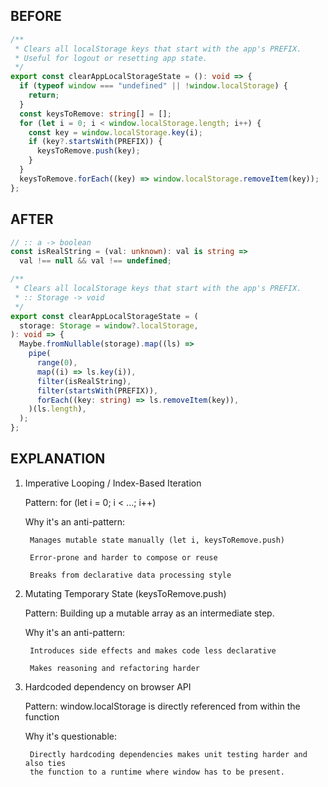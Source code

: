 ## BEFORE

```ts
/**
 * Clears all localStorage keys that start with the app's PREFIX.
 * Useful for logout or resetting app state.
 */
export const clearAppLocalStorageState = (): void => {
  if (typeof window === "undefined" || !window.localStorage) {
    return;
  }
  const keysToRemove: string[] = [];
  for (let i = 0; i < window.localStorage.length; i++) {
    const key = window.localStorage.key(i);
    if (key?.startsWith(PREFIX)) {
      keysToRemove.push(key);
    }
  }
  keysToRemove.forEach((key) => window.localStorage.removeItem(key));
};

```

## AFTER

```ts
// :: a -> boolean
const isRealString = (val: unknown): val is string =>
  val !== null && val !== undefined;

/**
 * Clears all localStorage keys that start with the app's PREFIX.
 * :: Storage -> void
 */
export const clearAppLocalStorageState = (
  storage: Storage = window?.localStorage,
): void => {
  Maybe.fromNullable(storage).map((ls) =>
    pipe(
      range(0),
      map((i) => ls.key(i)),
      filter(isRealString),
      filter(startsWith(PREFIX)),
      forEach((key: string) => ls.removeItem(key)),
    )(ls.length),
  );
};
```

## EXPLANATION

1. Imperative Looping / Index-Based Iteration

    Pattern: for (let i = 0; i < ...; i++)

    Why it's an anti-pattern:

        Manages mutable state manually (let i, keysToRemove.push)

        Error-prone and harder to compose or reuse

        Breaks from declarative data processing style

2. Mutating Temporary State (keysToRemove.push)

    Pattern: Building up a mutable array as an intermediate step.

    Why it's an anti-pattern:

        Introduces side effects and makes code less declarative

        Makes reasoning and refactoring harder

3. Hardcoded dependency on browser API

    Pattern: window.localStorage is directly referenced from within the function

    Why it's questionable:

        Directly hardcoding dependencies makes unit testing harder and also ties
        the function to a runtime where window has to be present.
